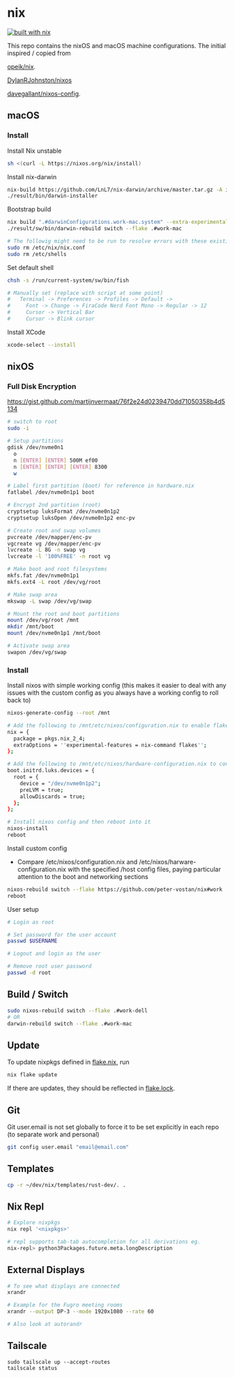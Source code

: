 # nix

[![built with nix](https://builtwithnix.org/badge.svg)](https://builtwithnix.org)

This repo contains the nixOS and macOS machine configurations.
The initial inspired / copied from

[opeik/nix](https://github.com/opeik/nix).

[DylanRJohnston/nixos](https://github.com/DylanRJohnston/nixos)

[davegallant/nixos-config](https://github.com/davegallant/nix-config).

## macOS

### Install

Install Nix unstable
```sh
sh <(curl -L https://nixos.org/nix/install)
```

Install nix-darwin
```sh
nix-build https://github.com/LnL7/nix-darwin/archive/master.tar.gz -A installer && \
./result/bin/darwin-installer
```

Bootstrap build
```sh
nix build ".#darwinConfigurations.work-mac.system" --extra-experimental-features 'nix-command flakes'
./result/sw/bin/darwin-rebuild switch --flake .#work-mac

# The followig might need to be run to resolve errors with these existing files
sudo rm /etc/nix/nix.conf
sudo rm /etc/shells
```

Set default shell
```sh
chsh -s /run/current-system/sw/bin/fish

# Manually set (replace with script at some point)
#   Terminal -> Preferences -> Profiles -> Default -> 
#     Font -> Change -> FiraCode Nerd Font Mono -> Regular -> 12
#     Cursor -> Vertical Bar
#     Cursor -> Blink cursor
```

Install XCode
```sh
xcode-select --install
```

## nixOS

### Full Disk Encryption

https://gist.github.com/martijnvermaat/76f2e24d0239470dd71050358b4d5134

```sh
# switch to root
sudo -i

# Setup partitions
gdisk /dev/nvme0n1
  o
  n [ENTER] [ENTER] 500M ef00
  n [ENTER] [ENTER] [ENTER] 8300
  w

# Label first partition (boot) for reference in hardware.nix
fatlabel /dev/nvme0n1p1 boot

# Encrypt 2nd partition (root)
cryptsetup luksFormat /dev/nvme0n1p2
cryptsetup luksOpen /dev/nvme0n1p2 enc-pv

# Create root and swap volumes
pvcreate /dev/mapper/enc-pv
vgcreate vg /dev/mapper/enc-pv
lvcreate -L 8G -n swap vg
lvcreate -l '100%FREE' -n root vg

# Make boot and root filesystems
mkfs.fat /dev/nvme0n1p1
mkfs.ext4 -L root /dev/vg/root

# Make swap area
mkswap -L swap /dev/vg/swap

# Mount the root and boot partitions
mount /dev/vg/root /mnt
mkdir /mnt/boot
mount /dev/nvme0n1p1 /mnt/boot

# Activate swap area
swapon /dev/vg/swap
```

### Install

Install nixos with simple working config (this makes it easier to deal with any issues with the custom config as you always have a working config to roll back to)
```sh
nixos-generate-config --root /mnt

# Add the following to /mnt/etc/nixos/configuration.nix to enable flakes
nix = {
  package = pkgs.nix_2_4;
  extraOptions = ''experimental-features = nix-command flakes'';
};

# Add the following to /mnt/etc/nixos/hardware-configuration.nix to configure the encrypted root drive
boot.initrd.luks.devices = {
  root = {
    device = "/dev/nvme0n1p2";
    preLVM = true;
    allowDiscards = true;
  };
};

# Install nixos config and then reboot into it
nixos-install
reboot
```

Install custom config
 - Compare /etc/nixos/configuration.nix and /etc/nixos/harware-configuration.nix with the specified /host config files, paying particular attention to the boot and networking sections
```sh
nixos-rebuild switch --flake https://github.com/peter-vostan/nix#work
reboot
```

User setup
```sh
# Login as root

# Set password for the user account
passwd $USERNAME

# Logout and login as the user

# Remove root user password
passwd -d root
```

## Build / Switch

```sh
sudo nixos-rebuild switch --flake .#work-dell
# OR
darwin-rebuild switch --flake .#work-mac
```

## Update

To update nixpkgs defined in [flake.nix](./flake.nix), run

```sh
nix flake update
```

If there are updates, they should be reflected in [flake.lock](./flake.lock).

## Git

Git user.email is not set globally to force it to be set explicitly in each repo (to separate work and personal)

```sh
git config user.email "email@email.com"
```

## Templates

```sh
cp -r ~/dev/nix/templates/rust-dev/. .
```

## Nix Repl

```sh
# Explore nixpkgs
nix repl '<nixpkgs>'

# repl supports tab-tab autocompletion for all derivations eg.
nix-repl> python3Packages.future.meta.longDescription
```

## External Displays

```sh
# To see what displays are connected
xrandr 

# Example for the Fugro meeting rooms
xrandr --output DP-3 --mode 1920x1080 --rate 60

# Also look at autorandr
```

## Tailscale

```
sudo tailscale up --accept-routes
tailscale status
```